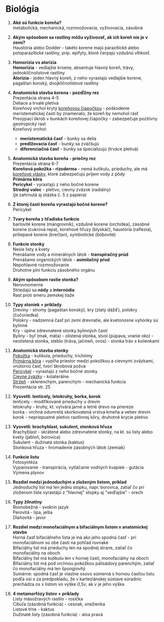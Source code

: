 # Biológia
1. **Aké sú funkcie koreňa?** <br>
metabolická, mechanická, rozmnožovacia, vyživovacia, zásobná
2. **Akým spôsobom sa rastliny môžu vyživovať, ak ich koreň nie je v zemi?** <br>
Haustória alebo Dodder - takéto korene majú parazitické alebo poloparazitické rastliny, príp. epifyty, ktoré čerpajú vzdušnú vlhkosť.
3.  **Homorízia vs alorízia** <br>
**Homorízia** - vedlajšie kroene, absentuje hlavný koreň, trávy, jednoklíčnolistové rastliny <br>
**Alorízia** - jeden hlavný koreň, z neho vyrastajú vedlajšie korene,  pagaštan konský, dvojklíčnolistové rastliny
4. **Anatomická stavba korena - pozdĺžny rez** <br>
Prezentácia strana 4-5 <br>
Deliace a trvalé pletivá <br>
Koreňový vrchol krytý <u>koreňovou čiapočkou</u> - poškodenie meristematickej časti by znamenalo, že koreň by nemohol rásť <br>
Presýpací škrob v bunkách koreňovej čiapočky - zabezpečuje pozitívny geotropický rast <br>
Koreňový vrchol:
    - **meristematická časť** - bunky sa delia
    - **predlžovacia časť** - bunky sa zväčšujú
    - **diferenciačná časť** - bunky sa špecializujú (trváce pletivá) <br>

5. **Anatomická stavba koreňa - priečny rez** <br>
Prezentácia strana 6-7 <br>
**Koreňová pokožka - rizoderma** - nemá kutikulu, prieduchy, ale má <u>koreňové vlásky</U>, ktoré zabezpečujú príjem vody z pôdy <br>
**Primárna kôra** <br>
**Pericykel** - vyrastajú z neho bočné korene <br>
**Stredný valec** - pletivo, cievny zväzok (radiálny)<br>
(je zahrnutá aj otázka č. 5 z papiera)
6. **Z ktorej časti koreňa vyrastajú bočné korene?** <br>
Pericykel
7. **Tvary koreňa z hľadiska funkcie** <br>
barlovité korene (mangrovník), vzdušné korene (orchidea), zásobné korene (cukrová repa), koreňové hľuzy (blyskáč), haustória (raflezia), priliepavé korene (brečtan), symbiotické (bôbovité)
8. **Funkcie stonky** <br>
Nesie listy a kvety <br>
Prenášanie vody a minerálnych látok - **transpiračný prúd** <br>
Prenášanie organických látok - **asimilačný pŕud** <br>
Nepohlavné rozmnožovanie <br>
Druhotne plní funkciu zásobného orgánu <br>
9. **Akým spôsobom rastie stonka?** <br>
Nerovnomerne <br>
Striedajú sa **nódy** a **internódia** <br>
Rast proti smeru zemskej tiaže <br>
10. **Typy stoniek + príklady** <br>
Dreviny - stromy (pagaštan konský), kry (zlatý dážď), polokry (čučoriedka) <br>
Polokry - nadzemná časť pri zemi drevnatie, ale kvetonosne vyhonky sú bylinné <br>
Kry - úplne zdrevnatené stonky bylinných častí <br>
Byliny - byľ (mak, mäta) - olistená stonka, stvol (púpava, vranie oko) - neolistená stonka, steblo (tráva, jačmeň, ovos) - stonka tráv s kolienkami <br>
11. **Anatomická stavba stonky** <br>
<u>Pokožka</u> - kutikula, prieduchy, trichómy <br>
<u>Primárna kôra</u> - vypĺňa priestor medzi pokožkou a cievnymi zväzkami, vnútornú časť, tvorí škrobová pošva <br>
<u>Pericykel</u> - vyrastajú z neho bočné stonky <br>
<u>Cievne zväzky</u> - kolaterálne <br>
<u>Stržeň</u> - sklerenchým, parenchým - mechanická funkcia  <br>
Prezentácia str. 25  <br>
12. **Vysvetli: lenticely, letokruhy, borka, korok** <br>
lenticely - modifikované prieduchy u drevín <br>
letokruhy - kruhy, kt. vytvára jarné a letné drevo na priereze <br>
borka - vrchná odumretá skorkovatená vrstva kmeňa a vetiev drevín <br>
korok - nepriepustné pletivo rastlinnej kôry, druhotné krycie pletivo <br>
13. **Vysvetli: brachyblast, sukulent, stonková hľuza** <br>
Brachyblast - skrátené alebo zdrevnatené stonky, na kt. sú listy alebo kvety (jabloň, borovica) <br>
Sukulent - dužinatá stonka (kaktus) <br>
Stonková hľuza - hromadenie zásobných látok (zemiak) <br>
14. **Funkcie listu** <br>
Fotosyntéza <br>
Vyparovanie - transpirácia, vytláčanie vodných kvapiek - gutácia <br>
Výmena plynov <br>
15. **Rozdiel medzi jednoduchým a zloženým listom, príklad** <br>
Jednoduchý list má len jednu stopku, napr. borovica, zatiaľ čo pri zloženom liste vyrastájú z "hlavnej" stopky aj "vedľajšie" - orech <br>
16. **Typy žilnatiny** <br>
Rovnobežná - svokrin jazyk <br>
Perovitá - lipa, jelša <br>
Dlaňovitá - javor
17. **Rozdiel medzi monofaciálnym a bifaciálnym listom v anatomickej stavbe** <br>
Horná časť bifaciálneho lista je iná ako jeho spodná časť - pri monofaciálnom sú obe časti na pohľad rovnaké <br>
Bifaciálny list má prieduchy len na spodnej strane, zatiaľ čo monofaciálny na oboch <br>
Bifaciálny list má kutikulu len v hornej časti, monofaciálny na oboch <br>
Bifaciálny list má pod vrchnou pokožkou palisádový parenchým, zatiaľ čo monofaciálny má len špongiovitý <br>
Sumárne: spodná časť je vlastne osovo súmerná s hornou časťou listu podľa osi x za predpokladu, že v karteziánskej sústave súradníc prechádza os x listom vo výške <i>0,5v</i>, ak <i>v</i> je jeho výška 
18. **4 metamorfózy listov + príklady** <br>
Listy mäsožravých rastlín - rosička <br>
Cibuľa (zásobná funkcia) - cesnak, 
snežienka <br>
Listové tŕne - kaktus <br>
Dužinaté listy (zásobná funkcia) - aloa pravá <b>


